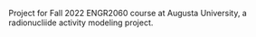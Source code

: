Project for Fall 2022 ENGR2060 course at Augusta University, a radionucliide activity modeling project.
